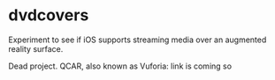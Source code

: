# dvdcovers
Experiment to see if iOS supports streaming media over an augmented reality surface.

Dead project. QCAR, also known as Vuforia: link is coming so
